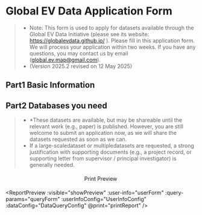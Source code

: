 # Global EV Data Application Form

> - Note: This form is used to apply for datasets available through the Global EV Data Initiative (please see its website: https://globalevdata.github.io/ ). Please fill in this application form. We will process your application within two weeks. If you have any questions, you may contact us by email (global.ev.map@gmail.com). 
> - (Version 2025.2 revised on 12 May 2025)

## Part1 Basic Information

<UserInfoForm :form-config="UserInfoConfig" v-model="userForm" ref="userInfoForm" />

## Part2 Databases you need
> - *These datasets are available, but may be shareable until the relevant work (e.g., paper) is published. However, you are still welcome to submit an application now, as we will share the datasets requested as soon as we can. 
> - If a large-scaledataset or multipledatasets are requested, a strong justification with supporting documents (e.g., a project record, or supporting letter from supervisor / principal investigator) is generally needed.  

<DatabaseForm :form-config="DataQueryConfig" v-model="queryForm" ref="databaseForm">
</DatabaseForm>

<div class="form-footer">
    <el-button type="success" @click="generatePreview" :disabled="!hasSelectedDatabase" size="large">
        Print Preview
    </el-button>
</div>

<!-- element 的 分割线 -->
<el-divider></el-divider>

<ReportPreview :visible="showPreview" :user-info="userForm" :query-params="queryForm"
    :userInfoConfig="UserInfoConfig" :dataConfig="DataQueryConfig" @print="printReport" />


<script setup>
import { ref, computed } from 'vue'

import { ElButton } from 'element-plus'

import UserInfoForm from '@/components/form/UserInfoForm.vue'
import DatabaseForm from '@/components/form/DatabaseForm.vue'

import ReportPreview from '@/components/form//preview/Preview.vue'

/* 表单配置文件 */
import UserInfoConfig from '@/components/form/formConfig/userInfo.js'
import DataQueryConfig from '@/components/form/formConfig/DataQuery.js'
import { extractFormRef } from '@/components/form/formConfig/helper.js' // 提取表单配置为ref


const userForm = extractFormRef(UserInfoConfig)

const queryForm = extractFormRef(DataQueryConfig)

const showPreview = ref(false)

const userInfoForm = ref()
const databaseForm = ref()

// 计算是否有选中的数据库
const hasSelectedDatabase = computed(() => {
  return Object.values(queryForm.value).some(db => db.selected)
})

const generatePreview = async () => {
  try {
    // await Promise.all([
    //   userInfoForm.value.validate(),
    //   databaseForm.value.validate()
    // ])
    showPreview.value = true
  } catch (error) {
    // ElMessage.error('请完善所有必填信息')
    ElMessage.error('Please complete all required fields')
  }
}

const printReport = () => {
  const printContent = document.getElementById('printable-content').innerHTML
  const originalContent = document.body.innerHTML

  document.body.innerHTML = printContent
  window.print()
  document.body.innerHTML = originalContent
  location.reload()
}

const exportPDF = (data) => {
  // 实际项目中这里应该调用PDF生成库
  console.log('导出PDF:', data)
  ElMessage.success('PDF导出功能需集成PDF生成库')
}
</script>


<style scoped>
.form-footer {
  display: flex;
  justify-content: center;
  margin: 20px;
}
</style>

